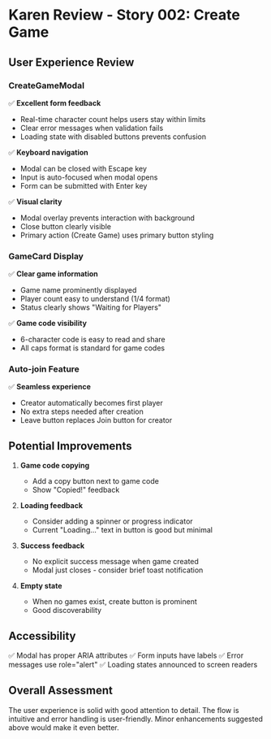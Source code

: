 # Karen Review - Story 002: Create Game

## User Experience Review

### CreateGameModal
✅ **Excellent form feedback**
- Real-time character count helps users stay within limits
- Clear error messages when validation fails
- Loading state with disabled buttons prevents confusion

✅ **Keyboard navigation**
- Modal can be closed with Escape key
- Input is auto-focused when modal opens
- Form can be submitted with Enter key

✅ **Visual clarity**
- Modal overlay prevents interaction with background
- Close button clearly visible
- Primary action (Create Game) uses primary button styling

### GameCard Display
✅ **Clear game information**
- Game name prominently displayed
- Player count easy to understand (1/4 format)
- Status clearly shows "Waiting for Players"

✅ **Game code visibility**
- 6-character code is easy to read and share
- All caps format is standard for game codes

### Auto-join Feature
✅ **Seamless experience**
- Creator automatically becomes first player
- No extra steps needed after creation
- Leave button replaces Join button for creator

## Potential Improvements

1. **Game code copying**
   - Add a copy button next to game code
   - Show "Copied!" feedback

2. **Loading feedback**
   - Consider adding a spinner or progress indicator
   - Current "Loading..." text in button is good but minimal

3. **Success feedback**
   - No explicit success message when game created
   - Modal just closes - consider brief toast notification

4. **Empty state**
   - When no games exist, create button is prominent
   - Good discoverability

## Accessibility
✅ Modal has proper ARIA attributes
✅ Form inputs have labels
✅ Error messages use role="alert"
✅ Loading states announced to screen readers

## Overall Assessment
The user experience is solid with good attention to detail. The flow is intuitive and error handling is user-friendly. Minor enhancements suggested above would make it even better.